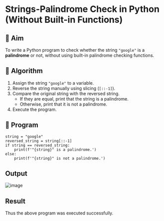 # Strings-Palindrome Check in Python (Without Built-in Functions)

## 🎯 Aim
To write a Python program to check whether the string `"google"` is a **palindrome** or not, without using built-in palindrome checking functions.

## 🧠 Algorithm
1. Assign the string `"google"` to a variable.
2. Reverse the string manually using slicing (`[::-1]`).
3. Compare the original string with the reversed string.
   - If they are equal, print that the string is a palindrome.
   - Otherwise, print that it is not a palindrome.
4. Execute the program.

## 🧾 Program
```
string = "google"
reversed_string = string[::-1]
if string == reversed_string:
    print(f'"{string}" is a palindrome.')
else:
    print(f'"{string}" is not a palindrome.')

```
## Output
![image](https://github.com/user-attachments/assets/a871ef1b-2230-4e3d-92dc-85b7777c6d4d)

## Result
Thus the above program was executed successfully.
